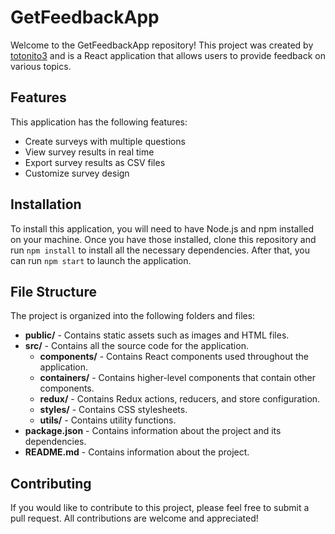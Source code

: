 # GetFeedbackApp

Welcome to the GetFeedbackApp repository! This project was created by [totonito3](https://github.com/totonito3) and is a React application that allows users to provide feedback on various topics.

## Features

This application has the following features:

- Create surveys with multiple questions
- View survey results in real time
- Export survey results as CSV files
- Customize survey design

## Installation

To install this application, you will need to have Node.js and npm installed on your machine. Once you have those installed, clone this repository and run `npm install` to install all the necessary dependencies. After that, you can run `npm start` to launch the application.

## File Structure

The project is organized into the following folders and files:

- **public/** - Contains static assets such as images and HTML files.
- **src/** - Contains all the source code for the application.
  - **components/** - Contains React components used throughout the application.
  - **containers/** - Contains higher-level components that contain other components.
  - **redux/** - Contains Redux actions, reducers, and store configuration.
  - **styles/** - Contains CSS stylesheets.
  - **utils/** - Contains utility functions.
- **package.json** - Contains information about the project and its dependencies.
- **README.md** - Contains information about the project.

## Contributing

If you would like to contribute to this project, please feel free to submit a pull request. All contributions are welcome and appreciated!
